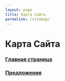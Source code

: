 ```yaml
---
layout: page
title: Карта Сайта
permalink: /sitemap/
---
```


# Карта Сайта

### [Главная страница](/)

### [Предложения](/suggestions/)


